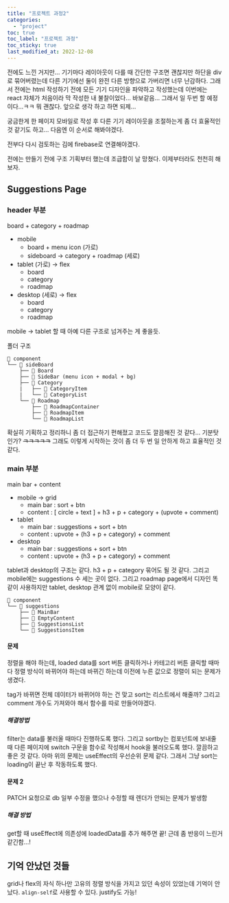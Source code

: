```yaml
---
title: "프로젝트 과정2"
categories:
  - "project"
toc: true
toc_label: "프로젝트 과정"
toc_sticky: true
last_modified_at: 2022-12-08
---
```


전에도 느낀 거지만... 기기마다 레이아웃이 다를 때 간단한 구조면 괜찮지만 하단을 div로 묶어버렸는데 다른 기기에선 둘이 완전 다른 방향으로 가버리면 너무 난감하다. 그래서 전에는 html 작성하기 전에 모든 기기 디자인을 파악하고 작성했는데 이번에는 react 자체가 처음이라 막 작성한 내 불찰이었다... 바보같음... 그래서 일 두번 할 예정이다...ㅋㅋ 뭐 괜찮다. 앞으로 생각 하고 하면 되제...

궁금한게 한 페이지 모바일로 작성 후 다른 기기 레이아웃을 조절하는게 좀 더 효율적인 것 같기도 하고... 다음엔 이 순서로 해봐야겠다.

전부다 다시 검토하는 김에 firebase로 연결해야겠다.

전에는 만들기 전에 구조 기획부터 했는데 조급함이 날 망쳤다. 이제부터라도 천천히 해보자.

## Suggestions Page

### header 부분

board + category + roadmap

- mobile
  - board + menu icon (가로)
  - sideboard -> category + roadmap (세로)
- tablet (가로) -> flex
  - board
  - category
  - roadmap
- desktop (세로) -> flex
  - board
  - category
  - roadmap

mobile -> tablet 할 때 아예 다른 구조로 넘겨주는 게 좋을듯.

폴더 구조

```
📂 component
└── 📂 sideBoard
    ├── 📄 Board
    ├── 📄 SideBar (menu icon + modal + bg)
    ├── 📂 Category
    |   ├── 📄 CategoryItem
    |   └── 📄 CategoryList
    └── 📂 Roadmap
        ├── 📄 RoadmapContainer
        ├── 📄 RoadmapItem
        └── 📄 RoadmapList
```

확실히 기획하고 정리하니 좀 더 접근하기 편해졌고 코드도 깔끔해진 것 같다... 기분탓인가? ~~ㅋㅋㅋㅋㅋ~~ 그래도 이렇게 시작하는 것이 좀 더 두 번 일 안하게 하고 효율적인 것 같다.

### main 부분

main bar + content

- mobile -> grid
  - main bar : sort + btn
  - content : [ circle + text ] + h3 + p + category + (upvote + comment)
- tablet
  - main bar : suggestions + sort + btn
  - content : upvote + (h3 + p + category) + comment
- desktop
  - main bar : suggestions + sort + btn
  - content : upvote + (h3 + p + category) + comment

tablet과 desktop의 구조는 같다. h3 + p + category 묶어도 될 것 같다. 그리고 mobile에는 suggestions 수 세는 곳이 없다. 그리고 roadmap page에서 디자인 똑같이 사용하지만 tablet, desktop 관계 없이 mobile로 모양이 같다.

```
📂 component
└── 📂 suggestions
    ├── 📄 MainBar
    ├── 📄 EmptyContent
    ├── 📄 SuggestionsList
    └── 📄 SuggestionsItem
```

#### 문제

정렬을 해야 하는데, loaded data를 sort 버튼 클릭하거나 카테고리 버튼 클릭할 때마다 정렬 방식이 바뀌어야 하는데 바뀌긴 하는데 이전에 누른 값으로 정렬이 되는 문제가 생겼다.

tag가 바뀌면 전체 데이터가 바뀌어야 하는 건 맞고 sort는 리스트에서 해줄까? 그리고 comment 개수도 가져와야 해서 함수를 따로 만들어야겠다.

##### 해결방법

filter는 data를 불러올 때마다 진행하도록 했다. 그리고 sortby는 컴포넌트에 보내줄 때 다른 페이지에 switch 구문을 함수로 작성해서 hook을 불러오도록 했다. 깔끔하고 좋은 것 같다. 아마 위의 문제는 useEffect의 우선순위 문제 같다. 그래서 그냥 sort는 loading이 끝난 후 작동하도록 했다.

#### 문제 2

PATCH 요청으로 db 일부 수정을 했으나 수정할 때 렌더가 안되는 문제가 발생함

##### 해결 방법

get할 때 useEffect에 의존성에 loadedData를 추가 해주면 끝! 근데 좀 반응이 느린거 같긴함...!

## 기억 안났던 것들

grid나 flex의 자식 하나만 고유의 정렬 방식을 가지고 있던 속성이 있었는데 기억이 안났다. `align-self`로 사용할 수 있다. justify도 가능!
